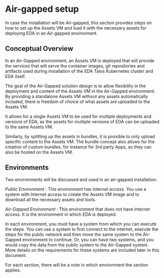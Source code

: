 # Air-gapped setup

In case the installation will be Air-gapped, this section provides steps on how to set up the Assets VM and load it with the necessary assets for deploying EDA in an Air-gapped environment.

## Conceptual Overview

In an Air-Gapped environment, an Assets VM is deployed that will provide the services that will serve the container images, git repositories and artifacts used during installation of the EDA Talos Kubernetes cluster and EDA itself.

The goal of the Air-Gapped solution design is to allow flexibility in the deployment and content of the Assets VM in the Air-Gapped environment. By providing a standalone Assets VM without any assets automatically included, there is freedom of choice of what assets are uploaded to the Assets VM.

It allows for a single Assets VM to be used for multiple deployments and versions of EDA, as the assets for multiple versions of EDA can be uploaded to the same Assets VM.

Similarly, by splitting up the assets in bundles, it is possible to only upload specific content to the Assets VM. The bundle concept also allows for the creation of custom bundles, for instance for 3rd party Apps, so they can also be hosted on the Assets VM.

## Environments

Two environments will be discussed and used in an air-gapped installation:

*Public Environment*
: This environment has internet access. You use a system with Internet access to create the Assets VM image and to download all the necessary assets and tools.

*Air-Gapped Environment*
: This environment that does not have internet access. It is the environment in which EDA is deployed.

In each environment, you must have a system from which you can execute the steps. You can use a system to first connect to the internet, execute the steps for the public network and then move the same system to the Air-Gapped environment to continue. Or, you can have two systems, and you would copy the data from the public system to the Air-Gapped system. More details on the requirements for these systems are included later in this document.

For each section, there will be a note in which environment the section applies.
